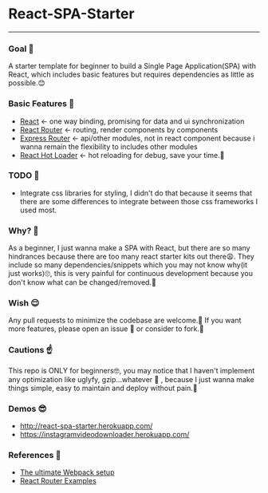 # React-SPA-Starter
___

### Goal 💪
A starter template for beginner to build a Single Page Application(SPA) with React, which includes basic features but requires dependencies as little as possible.😊

### Basic Features 👀
- [React](https://facebook.github.io/react/) <- one way binding, promising for data and ui synchronization
- [React Router](https://github.com/reactjs/react-router) <- routing, render components by components
- [Express Router](http://expressjs.com/en/starter/basic-routing.html) <- api/other modules, not in react component because i wanna remain the flexibility to includes other modules
- [React Hot Loader](http://gaearon.github.io/react-hot-loader/) <- hot reloading for debug, save your time.🍺

### TODO 🏃
- Integrate css libraries for styling, I didn't do that because it seems that there are some differences to integrate between those css frameworks I used most.

### Why? 🤔
As a beginner, I just wanna make a SPA with React, but there are so many hindrances because there are too many react starter kits out there😩. They include so many dependencies/snippets which you may not know why(it just works)🙄, this is very painful for continuous development because you don't know what can be changed/removed.🤕

### Wish 😌
Any pull requests to minimize the codebase are welcome.🙏 If you want more features, please open an issue 🙋 or consider to fork.🍴

### Cautions ☝
This repo is ONLY for beginners🤓, you may notice that I haven't implement any optimization like uglyfy, gzip...whatever 🤗 , because I just wanna make things simple, easy to maintain and deploy without pain.👶

### Demos 😎
- http://react-spa-starter.herokuapp.com/
- https://instagramvideodownloader.herokuapp.com/

### References 📕
- [The ultimate Webpack setup](http://www.christianalfoni.com/articles/2015_04_19_The-ultimate-webpack-setup)
- [React Router Examples](https://github.com/reactjs/react-router/tree/master/examples)
